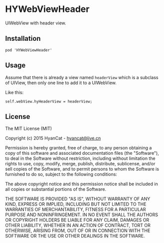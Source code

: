 # HYWebViewHeader
UIWebView with header view.

## Installation

	pod 'HYWebViewHeader'

## Usage

Assume that there is already a view named `headerView` which is a subclass of UIView, then only one line to add it to a UIWebView. 

Like this:

	self.webView.hyHeaderView = headerView;

## License

The MIT License (MIT)

Copyright (c) 2015 HyanCat - hyancat@live.cn

Permission is hereby granted, free of charge, to any person obtaining a copy
of this software and associated documentation files (the "Software"), to deal
in the Software without restriction, including without limitation the rights
to use, copy, modify, merge, publish, distribute, sublicense, and/or sell
copies of the Software, and to permit persons to whom the Software is
furnished to do so, subject to the following conditions:

The above copyright notice and this permission notice shall be included in all
copies or substantial portions of the Software.

THE SOFTWARE IS PROVIDED "AS IS", WITHOUT WARRANTY OF ANY KIND, EXPRESS OR
IMPLIED, INCLUDING BUT NOT LIMITED TO THE WARRANTIES OF MERCHANTABILITY,
FITNESS FOR A PARTICULAR PURPOSE AND NONINFRINGEMENT. IN NO EVENT SHALL THE
AUTHORS OR COPYRIGHT HOLDERS BE LIABLE FOR ANY CLAIM, DAMAGES OR OTHER
LIABILITY, WHETHER IN AN ACTION OF CONTRACT, TORT OR OTHERWISE, ARISING FROM,
OUT OF OR IN CONNECTION WITH THE SOFTWARE OR THE USE OR OTHER DEALINGS IN THE
SOFTWARE.

